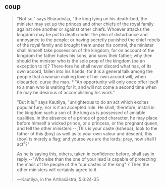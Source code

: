## coup
> "Not so," says Bháradvája, "the king lying on his death-bed, the minister may set up the princes and other chiefs of the royal family against one another or against other chiefs. Whoever attacks the kingdom may be put to death under the plea of disturbance and annoyance to the people; or having secretly punished the chief rebels of the royal family and brought them under his control, the minister shall himself take possession of the kingdom, for on account of the kingdom the father hates his sons, and sons their father; why then should the minister who is the sole prop of the kingdom (be an exception to it)? There-fore he shall never discard what has, of its own accord, fallen into his hands; for it is a general talk among the people that a woman making love of her own accord will, when discarded, curse the man. * "An opportunity will only once offer itself to a man who is waiting for it, and will not come a second time when he may be desirous of accomplishing his work."
> 
> "But it is," says Kautilya, "unrighteous to do an act which excites popular fury; nor is it an accepted rule. He shall, therefore, install in the kingdom such a son of the king as is possessed of amiable qualities. In the absence of a prince of good character, he may place before himself a wicked prince, or a princess, or the pregnant queen, and tell the other ministers:--„This is your caste (kshepa); look to the father of this (boy) as well as to your own valour and descent; this (boy) is merely a flag; and yourselves are the lords; pray, how shall I act‟?"
> 
> As he is saying this, others, taken in confidence before, shall say in reply:--"Who else than the one of your lead is capable of protecting the mass of the people of the four castes of the king" ? Then the other ministers will certainly agree to it.
> 
> —Kautilya, in the Arthaśāstra, 5.6:24-35